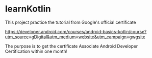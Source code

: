 # learnKotlin

This project practice the tutorial from Google's official certificate

https://developer.android.com/courses/android-basics-kotlin/course?utm_source=gDigital&utm_medium=website&utm_campaign=gwgsite

The purpose is to get the certificate Associate Android Developer Certification within one month!

